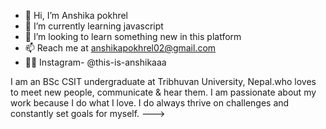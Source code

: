 - 👋 Hi, I’m Anshika pokhrel
- 🌱 I’m currently learning javascript
- 👀 I’m looking to learn something new in this platform
- 📫 Reach me at anshikapokhrel02@gmail.com
- 👮‍♀️ Instagram- @this-is-anshikaaa



I am an BSc CSIT undergraduate at Tribhuvan University, Nepal.who loves to meet new people,
communicate & hear them. I am passionate about my work because I do what I love.
I do always thrive on challenges and constantly set goals for myself. 
--->
<!---
